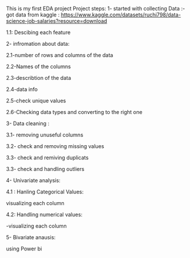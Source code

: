 This is my first EDA project Project steps: 
1- started with collecting Data :-
got data from kaggle : https://www.kaggle.com/datasets/ruchi798/data-science-job-salaries?resource=download

1.1: Descibing each feature

2- infromation about data:

2.1-number of rows and columns of the data

2.2-Names of the columns

2.3-describtion of the data

2.4-data info

2.5-check unique values

2.6-Checking data types and converting to the right one

3- Data cleaning :

3.1- removing unuseful columns

3.2- check and removing missing values

3.3- check and remiving duplicats

3.3- check and handling outliers

4- Univariate analysis:

4.1 : Hanling Categorical Values:

visualizing each column

4.2: Handling numerical values:

-visualizing each column

5- Bivariate anausis:

using Power bi
